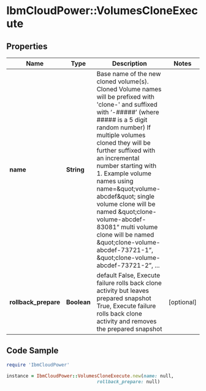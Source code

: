 # IbmCloudPower::VolumesCloneExecute

## Properties

Name | Type | Description | Notes
------------ | ------------- | ------------- | -------------
**name** | **String** | Base name of the new cloned volume(s). Cloned Volume names will be prefixed with &#39;clone-&#39;     and suffixed with ‘-#####’ (where ##### is a 5 digit random number) If multiple volumes cloned they will be further suffixed with an incremental number starting with 1.   Example volume names using name&#x3D;\&quot;volume-abcdef\&quot;     single volume clone will be named \&quot;clone-volume-abcdef-83081“     multi volume clone will be named \&quot;clone-volume-abcdef-73721-1”, \&quot;clone-volume-abcdef-73721-2”, ...  | 
**rollback_prepare** | **Boolean** | default False, Execute failure rolls back clone activity but leaves prepared snapshot True, Execute failure rolls back clone activity and removes the prepared snapshot  | [optional] 

## Code Sample

```ruby
require 'IbmCloudPower'

instance = IbmCloudPower::VolumesCloneExecute.new(name: null,
                                 rollback_prepare: null)
```


